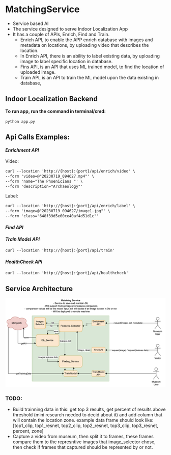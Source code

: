 # MatchingService

- Service based AI
- The service designed to serve Indoor Localization App
- It has a couple of APIs, Enrich, Find and Train.
    - Enrich API, to enable the APP enrich database with images and metadata on locations, by uploading video that
      describes the location.
    - In Enrich API, there is an ability to label existing data, by uploading image to label specific location in
      database.
    - Fins API, is an API that uses ML trained model, to find the location of uploaded image.
    - Train API, is an API to train the ML model upon the data existing in database,

## Indoor Localization Backend

**To run app, run the command in terminal/cmd:**

`python app.py
`

## Api Calls Examples:

#### _Enrichment API_

Video:

    curl --location 'http://{host}:{port}/api/enrich/video' \
    --form 'video=@"20230719_094627.mp4"' \
    --form 'name="The Phoenicians "' \
    --form 'description="Archaeology"'

Label:

    curl --location 'http://{host}:{port}/api/enrich/label' \
    --form 'image=@"20230719_094627/image1.jpg"' \
    --form 'class="648f39d5e60ce40af4d51d1c"'

#### _Find API_

#### _Train Model API_

    curl --location 'http://{host}:{port}/api/train'

#### _HealthCheck API_

    curl --location 'http://{host}:{port}/api/healthcheck'

## Service Architecture

![Screenshot 2023-08-18 at 10.06.14.png](uploads%2Fdesign%2FScreenshot%202023-08-18%20at%2010.06.14.png)

### TODO:

- Build trainning data in this: get top 3 results, get percent of results above threshold (mini research needed to decid
  about it) and add column that will contain the location zone.
  example data frame should look
  like: [top1_clip, top1_resnet, top2_clip, top2_resnet, top3_clip, top3_resnet, percent, zone]
- Capture a video from museum, then split it to frames, these frames compare them to the represntive images that
  image_selector chose, then check if frames that captured should be represnted by or not.